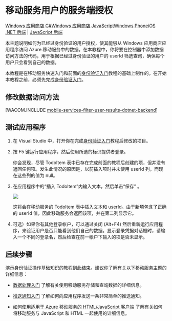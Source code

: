 <properties pageTitle="Service-side authorization (Windows Store) | Mobile Dev Center" metaKeywords="" description="Learn how to authorize users in the .NET backend of Azure Mobile Services." metaCanonical="" services="" documentationCenter="Mobile" title="Service-side authorization of Mobile Services users" authors="glenga" solutions="" manager="" editor="" />
<tags ms.service=""
    ms.date=""
    wacn.date="04/11/2015"
    />

# 移动服务用户的服务端授权

<div class="dev-center-tutorial-selector sublanding"><a href="/zh-cn/documentation/articles/mobile-services-dotnet-backend-windows-store-dotnet-authorize-users-in-scripts" title="Windows Store C#">Windows 应用商店 C#</a><a href="/zh-cn/documentation/articles/mobile-services-dotnet-backend-windows-store-javascript-authorize-users-in-scripts" title="Windows Store JavaScript" class="current">Windows 应用商店 JavaScript</a><a href="/zh-cn/documentation/articles/mobile-services-dotnet-backend-windows-phone-authorize-users-in-scripts" title="Windows Phone">Windows Phone</a><a href="/zh-cn/documentation/articles/mobile-services-dotnet-backend-ios-authorize-users-in-scripts" title="iOS">iOS</a></div>
<div class="dev-center-tutorial-subselector"><a href="/zh-cn/documentation/articles/mobile-services-dotnet-backend-windows-store-javascript-authorize-users-in-scripts/" title=".NET backend" class="current">.NET 后端</a> | <a href="/zh-cn/documentation/articles/mobile-services-windows-store-javascript-authorize-users-in-scripts/"  title="JavaScript backend">JavaScript 后端</a></div>

本主题说明如何为已经过身份验证的用户授权，使其能够从 Windows 应用商店应用程序访问 Azure 移动服务中的数据。在本教程中，你将要在控制器中添加数据访问方法的代码，用于根据已经过身份验证的用户的 userId 筛选查询，确保每个用户只会看到自己的数据。

本教程是在移动服务快速入门和前面的[身份验证入门][]教程的基础上制作的。在开始本教程之前，必须先完成[身份验证入门][]。

<a name="register-scripts"></a>
## 修改数据访问方法

[WACOM.INCLUDE [mobile-services-filter-user-results-dotnet-backend](../includes/mobile-services-filter-user-results-dotnet-backend.md)]

## 测试应用程序

1.  在 Visual Studio 中，打开你在完成[身份验证入门][]教程后修改的项目。

2.  按 F5 键运行应用程序，然后使用所选的标识提供者登录。

   	你会发现，尽管 TodoItem 表中已存在完成前面的教程后创建的项，但并没有返回任何项。发生此情况的原因是，以前插入项时并未使用 userId 列，而现在这些列的值为 null。

3.  在应用程序中的“插入 TodoItem”内输入文本，然后单击“保存” 。

   	![][3]

   	这将会在移动服务的 TodoItem 表中插入文本和 userId。由于新项包含了正确的 userId 值，因此移动服务会返回该项，并在第二列显示它。

4.  可选）如果你有其他登录帐户，可以通过关闭 (Alt+F4) 然后重新运行应用程序，来验证用户是否只能看到他们自己的数据。显示登录凭据对话框时，请输入一个不同的登录名，然后检查在前一帐户下输入的项是否未显示。

## 后续步骤

演示身份验证操作基础知识的教程到此结束。建议你了解有关以下移动服务主题的详细信息：

-   [数据处理入门][]
    了解有关使用移动服务存储和查询数据的详细信息。

-   [推送通知入门][]
    了解如何向应用程序发送一条非常简单的推送通知。

-   [如何使用适用于 Azure 移动服务的 HTML/JavaScript 客户端][]
    了解有关如何将移动服务与 JavaScript 和 HTML 一起使用的详细信息。

  [Windows 应用商店 C#]: /zh-cn/documentation/articles/mobile-services-dotnet-backend-windows-store-dotnet-authorize-users-in-scripts "Windows 应用商店 C#"
  [Windows 应用商店 JavaScript]: /zh-cn/documentation/articles/mobile-services-dotnet-backend-windows-store-javascript-authorize-users-in-scripts "Windows 应用商店 JavaScript"
  [Windows Phone]: /zh-cn/documentation/articles/mobile-services-dotnet-backend-windows-phone-authorize-users-in-scripts "Windows Phone"
  [iOS]: /zh-cn/documentation/articles/mobile-services-dotnet-backend-ios-authorize-users-in-scripts "iOS"
  [.NET 后端]: /zh-cn/documentation/articles/mobile-services-dotnet-backend-windows-store-javascript-authorize-users-in-scripts/ ".NET 后端"
  [JavaScript 后端]: /zh-cn/documentation/articles/mobile-services-windows-store-javascript-authorize-users-in-scripts/ "JavaScript 后端"
  [身份验证入门]: /zh-cn/documentation/articles/mobile-services-dotnet-backend-windows-store-javascript-get-started-users
  [mobile-services-filter-user-results-dotnet-backend]: ../includes/mobile-services-filter-user-results-dotnet-backend.md
  [3]: ./media/mobile-services-dotnet-backend-windows-store-javascript-authorize-users-in-scripts/mobile-quickstart-startup.png
  [数据处理入门]: /zh-cn/documentation/articles/mobile-services-dotnet-backend-windows-store-javascript-get-started-data
  [推送通知入门]: /zh-cn/documentation/articles/mobile-services-dotnet-backend-windows-store-javascript-get-started-push
  [如何使用适用于 Azure 移动服务的 HTML/JavaScript 客户端]: /zh-cn/documentation/articles/mobile-services-html-how-to-use-client-library
